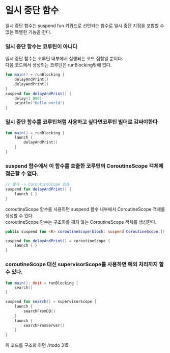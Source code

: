 # 일시 중단 함수

일시 중단 함수는 suspend fun 키워드로 선언되는 함수로 일시 중단 지점을 포함할 수 있는 특별한 기능을 한다.

### 일시 중단 함수는 코루틴이 아니다

일시 중단 함수는 코루틴 내부에서 실행되는 코드 집합일 뿐이다.  
다음 코드에서 생성되는 코루틴은 runBlocking밖에 없다.

```kotlin
fun main() = runBlocking {
    delayAndPrint()
    delayAndPrint()
}
suspend fun delayAndPrint() {
    delay(1_000)
    println("Hello world")
}
```

### 일시 중단 함수를 코루틴처럼 사용하고 싶다면코루틴 빌더로 감싸야한다

```kotlin
fun main() = runBlocking {
    launch {
        delayAndPrint()
    }
}
```

### suspend 함수에서 이 함수를 호출한 코루틴의 CoroutineScope 객체에 접근할 수 없다.

```kotlin
// 불가 -> CoroutineScope 없음
suspend fun delayAndPrint() {
    launch { }
}
```

coroutineScope 함수를 사용하면 suspend 함수 내부에서 CoroutineScope 객체를 생성할 수 있다.    
coroutineScope 함수는 구조화를 깨지 않는 CoroutineScope 객체를 생성한다.

```kotlin
public suspend fun <R> coroutineScope(block: suspend CoroutineScope.() -> R): R
```

```kotlin
suspend fun delayAndPrint() = coroutineScope {
    launch { }
}
```

### coroutineScope 대신 supervisorScope를 사용하면 예외 처리까지 할 수 있다.

```kotlin
fun main(): Unit = runBlocking {
    search()
}

suspend fun search() = supervisorScope {
    launch {
        searchFromDB()
    }
    launch {
        searchFromServer()
    }
}
```

위 코드를 구조화 하면
//todo 315
